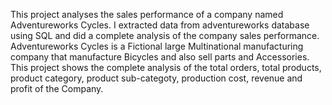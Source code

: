 This project analyses the sales performance of a company named Adventureworks Cycles. I extracted data from adventureworks database using SQL and did a complete analysis of the company sales performance.
Adventureworks Cycles is a Fictional large Multinational manufacturing company that manufacture Bicycles and also sell parts and Accessories.
This project shows the complete analysis of the total orders, total products, product category, product sub-categoty, production cost, revenue and profit of the Company.
